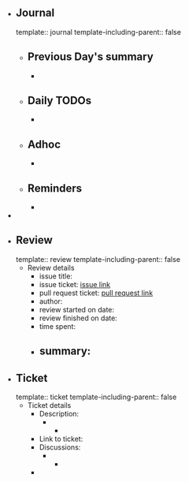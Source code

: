 - ## Journal
  template:: journal
  template-including-parent:: false
	- ## Previous Day's summary
		-
	- ## Daily TODOs
		-
	- ## Adhoc
		-
	- ## Reminders
		-
-
- ## Review
  template:: review
  template-including-parent:: false
	- Review details
		- issue title:
		- issue ticket: [issue link](link.to.the.issue.ticket)
		- pull request ticket: [pull request link](link.to.the.pull.request)
		- author:
		- review started on date:
		- review finished on date:
		- time spent:
		- summary:
			-
- ## Ticket
  template:: ticket
  template-including-parent:: false
	- Ticket details
		- Description:
			- -
		- Link to ticket:
		- Discussions:
			- -
		-